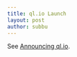 ```yaml
---
title: ql.io Launch
layout: post
author: subbu
---
```


See [Announcing ql.io](http://www.ebaytechblog.com/2011/11/30/announcing-ql-io/).
